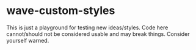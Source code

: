 wave-custom-styles
==================

This is just a playground for testing new ideas/styles. Code here cannot/should not be considered usable and may break things. Consider yourself warned.
